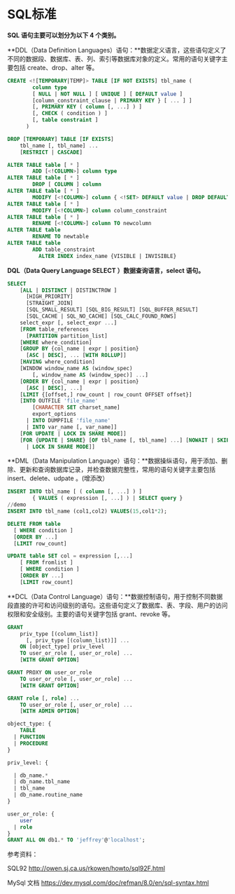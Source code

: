 # SQL标准

**SQL 语句主要可以划分为以下 4 个类别。**

**DDL（Data Definition Languages）语句：**数据定义语言，这些语句定义了不同的数据段、数据库、表、列、索引等数据库对象的定义。常用的语句关键字主要包括 create、drop、alter 等。

```sql
CREATE <![TEMPORARY|TEMP]> TABLE [IF NOT EXISTS] tbl_name (
        column type
        [ NULL | NOT NULL ] [ UNIQUE ] [ DEFAULT value ]
        [column_constraint_clause | PRIMARY KEY } [ ... ] ]
        [, PRIMARY KEY ( column [, ...] ) ]
        [, CHECK ( condition ) ]
        [, table constraint ]
      )

DROP [TEMPORARY] TABLE [IF EXISTS]
    tbl_name [, tbl_name] ...
    [RESTRICT | CASCADE]

ALTER TABLE table [ * ]
        ADD [<!COLUMN>] column type
ALTER TABLE table [ * ]
        DROP [ COLUMN ] column
ALTER TABLE table [ * ]
        MODIFY [<!COLUMN>] column { <!SET> DEFAULT value | DROP DEFAULT }
ALTER TABLE table [ * ]
        MODIFY [<!COLUMN>] column column_constraint
ALTER TABLE table [ * ]
        RENAME [<!COLUMN>] column TO newcolumn
ALTER TABLE table
        RENAME TO newtable
ALTER TABLE table
        ADD table_constraint
          ALTER INDEX index_name {VISIBLE | INVISIBLE}
```

**DQL（Data Query Language SELECT ）数据查询语言，select 语句。**

```sql
SELECT
    [ALL | DISTINCT | DISTINCTROW ]
      [HIGH_PRIORITY]
      [STRAIGHT_JOIN]
      [SQL_SMALL_RESULT] [SQL_BIG_RESULT] [SQL_BUFFER_RESULT]
      [SQL_CACHE | SQL_NO_CACHE] [SQL_CALC_FOUND_ROWS]
    select_expr [, select_expr ...]
    [FROM table_references
      [PARTITION partition_list]
    [WHERE where_condition]
    [GROUP BY {col_name | expr | position}
      [ASC | DESC], ... [WITH ROLLUP]]
    [HAVING where_condition]
    [WINDOW window_name AS (window_spec)
        [, window_name AS (window_spec)] ...]
    [ORDER BY {col_name | expr | position}
      [ASC | DESC], ...]
    [LIMIT {[offset,] row_count | row_count OFFSET offset}]
    [INTO OUTFILE 'file_name'
        [CHARACTER SET charset_name]
        export_options
      | INTO DUMPFILE 'file_name'
      | INTO var_name [, var_name]]
    [FOR UPDATE | LOCK IN SHARE MODE]]
    [FOR {UPDATE | SHARE} [OF tbl_name [, tbl_name] ...] [NOWAIT | SKIP LOCKED]
      | LOCK IN SHARE MODE]]
```

**DML（Data Manipulation Language）语句：**数据操纵语句，用于添加、删除、更新和查询数据库记录，并检查数据完整性，常用的语句关键字主要包括 insert、delete、udpate 。(增添改）

```sql
INSERT INTO tbl_name [ ( column [, ...] ) ]
        { VALUES ( expression [, ...] ) | SELECT query }
//demo
INSERT INTO tbl_name (col1,col2) VALUES(15,col1*2);
```

```sql
DELETE FROM table
  [ WHERE condition ]
  [ORDER BY ...]
  [LIMIT row_count]
```

```sql
UPDATE table SET col = expression [,...]
    [ FROM fromlist ]
    [ WHERE condition ]
    [ORDER BY ...]
    [LIMIT row_count]
```

**DCL（Data Control Language）语句：**数据控制语句，用于控制不同数据段直接的许可和访问级别的语句。这些语句定义了数据库、表、字段、用户的访问权限和安全级别。主要的语句关键字包括 grant、revoke 等。

```sql
GRANT
    priv_type [(column_list)]
      [, priv_type [(column_list)]] ...
    ON [object_type] priv_level
    TO user_or_role [, user_or_role] ...
    [WITH GRANT OPTION]

GRANT PROXY ON user_or_role
    TO user_or_role [, user_or_role] ...
    [WITH GRANT OPTION]

GRANT role [, role] ...
    TO user_or_role [, user_or_role] ...
    [WITH ADMIN OPTION]

object_type: {
    TABLE
  | FUNCTION
  | PROCEDURE
}

priv_level: {

  | db_name.*
  | db_name.tbl_name
  | tbl_name
  | db_name.routine_name
}

user_or_role: {
    user
  | role
}
GRANT ALL ON db1.* TO 'jeffrey'@'localhost';
```

参考资料：

SQL92 http://owen.sj.ca.us/rkowen/howto/sql92F.html

MySql 文档 https://dev.mysql.com/doc/refman/8.0/en/sql-syntax.html
